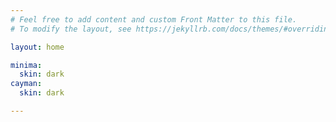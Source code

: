 ```yaml
---
# Feel free to add content and custom Front Matter to this file.
# To modify the layout, see https://jekyllrb.com/docs/themes/#overriding-theme-defaults

layout: home

minima:
  skin: dark
cayman:
  skin: dark

---
```

